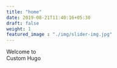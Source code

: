 ```yaml
---
title: "home"
date: 2019-08-21T11:40:16+05:30
draft: false
weight: 1
featured_image : "./img/slider-img.jpg"
---
```


Welcome to  
Custom Hugo